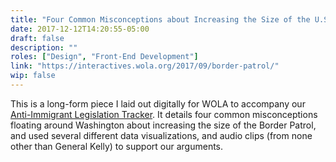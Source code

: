 ```yaml
---
title: "Four Common Misconceptions about Increasing the Size of the U.S. Border Patrol"
date: 2017-12-12T14:20:55-05:00
draft: false
description: ""
roles: ["Design", "Front-End Development"]
link: "https://interactives.wola.org/2017/09/border-patrol/"
wip: false
---
```


This is a long-form piece I laid out digitally for WOLA to accompany our [Anti-Immigrant Legislation Tracker](https://interactives.wola.org/2017/09/beyond-the-wall-congress/). It details four common misconceptions floating around Washington about increasing the size of the Border Patrol, and used several different data visualizations, and audio clips (from none other than General Kelly) to support our arguments.